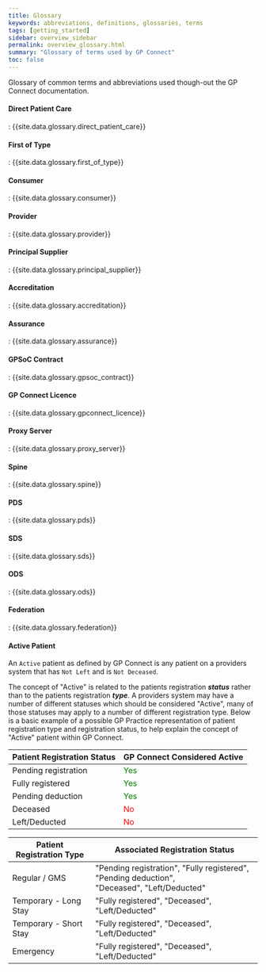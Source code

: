 ```yaml
---
title: Glossary
keywords: abbreviations, definitions, glossaries, terms
tags: [getting_started]
sidebar: overview_sidebar
permalink: overview_glossary.html
summary: "Glossary of terms used by GP Connect"
toc: false
---
```


Glossary of common terms and abbreviations used though-out the GP Connect documentation.

#### Direct Patient Care ####
: {{site.data.glossary.direct_patient_care}}

#### First of Type ####
: {{site.data.glossary.first_of_type}}

#### Consumer ####
: {{site.data.glossary.consumer}}

#### Provider ####
: {{site.data.glossary.provider}}

#### Principal Supplier ####
: {{site.data.glossary.principal_supplier}}

#### Accreditation ####
: {{site.data.glossary.accreditation}}

#### Assurance ####
: {{site.data.glossary.assurance}}

#### GPSoC Contract ####
: {{site.data.glossary.gpsoc_contract}}

#### GP Connect Licence ####
: {{site.data.glossary.gpconnect_licence}}

#### Proxy Server ####
: {{site.data.glossary.proxy_server}}

#### Spine ####
: {{site.data.glossary.spine}}

#### PDS ####
: {{site.data.glossary.pds}}

#### SDS ####
: {{site.data.glossary.sds}}

#### ODS ####
: {{site.data.glossary.ods}}

#### Federation ####
: {{site.data.glossary.federation}}

#### Active Patient ####

An `Active` patient as defined by GP Connect is any patient on a providers system that has `Not Left` and is `Not Deceased`.

The concept of "Active" is related to the patients registration ***status*** rather than to the patients registration ***type***. A providers system may have a number of different statuses which should be considered "Active", many of those statuses may apply to a number of different registration type. Below is a basic example of a possible GP Practice representation of patient registration type and registration status, to help explain the concept of "Active" patient within GP Connect.

| Patient Registration Status | GP Connect Considered Active |
| --- | --- |
| Pending registration | <span style="color:green">Yes</span> |
| Fully registered | <span style="color:green">Yes</span> |
| Pending deduction | <span style="color:green">Yes</span> |
| Deceased | <span style="color:red">No</span> |
| Left/Deducted | <span style="color:red">No</span> |

| Patient Registration Type | Associated Registration Status |
| --- | --- |
| Regular / GMS | "Pending registration", "Fully registered", "Pending deduction",<br/> "Deceased", "Left/Deducted" |
| Temporary - Long Stay | "Fully registered", "Deceased", "Left/Deducted" |
| Temporary - Short Stay | "Fully registered", "Deceased", "Left/Deducted" |
| Emergency | "Fully registered", "Deceased", "Left/Deducted" |
